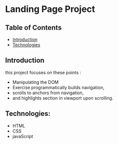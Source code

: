 # Landing Page Project

## Table of Contents

- [Introduction](#Introduction)
- [Technologies](#Technologies)

## Introduction

this project focuses on these points :

- Manipulating the DOM
- Exercise programmatically builds navigation,
- scrolls to anchors from navigation,
- and highlights section in viewport upon scrolling.

## Technologies:

- HTML
- CSS
- javaScript
